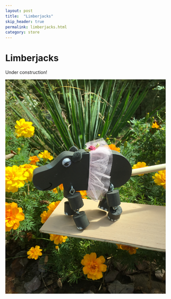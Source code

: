 ```yaml
---
layout: post
title:  "Limberjacks"
skip_header: true
permalink: limberjacks.html
category: store
---
```


# Limberjacks

Under construction!

![Here's a picture of Fiona](assets/images/FIONA.jpg)

